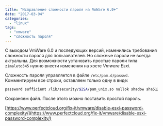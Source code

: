 ```yaml
---
title: "Исправление сложности пароля на VmWare 6.0+"
date: "2017-03-04"
categories: 
  - "linux"
tags: 
  - "vmware"
  - "сложность пароля"
---
```


С выходом VmWare 6.0 и последующих версий, изменились требования сложности пароля для пользователей.
Но сложные пароли не всегда актуальны. Для возможности установить простые пароли типа `zimaleto345` нужно внести изменения на хосте *Vmware Esxi*.

<!--more-->

Сложность пароля управляется в файле `/etc/pam.d/passwd`. Комментируем все строки, оставляем только одну в виде:

```bash
password sufficient /lib/security/$ISA/pam_unix.so nullok shadow sha512

```

Сохраняем файл. После этого можно поставить простой пароль.

[https://www.perfectcloud.org/fix-it/vmware/disable-esxi-password-complexity/](https://www.perfectcloud.org/fix-it/vmware/disable-esxi-password-complexity/)
